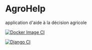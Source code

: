 # AgroHelp
application d'aide à la décision agricole

[![Docker Image CI](https://github.com/BrownofDarkness/AgroHelp/actions/workflows/docker-image.yml/badge.svg?branch=it)](https://github.com/BrownofDarkness/AgroHelp/actions/workflows/docker-image.yml)

[![Django CI](https://github.com/BrownofDarkness/AgroHelp/actions/workflows/django.yml/badge.svg?branch=it)](https://github.com/BrownofDarkness/AgroHelp/actions/workflows/django.yml)
